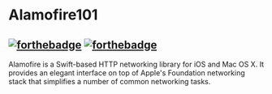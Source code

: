 # Alamofire101

[![forthebadge](http://forthebadge.com/images/badges/made-with-swift.svg)](http://forthebadge.com) [![forthebadge](http://forthebadge.com/images/badges/built-with-love.svg)](http://forthebadge.com)
----

Alamofire is a Swift-based HTTP networking library for iOS and Mac OS X. It provides an elegant interface on top of Apple's Foundation networking stack that simplifies a number of common networking tasks.
